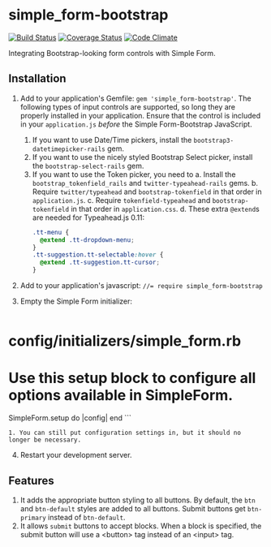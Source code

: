 simple_form-bootstrap
===
[![Build Status](https://travis-ci.org/lowjoel/simple_form-bootstrap.svg?branch=master)](https://travis-ci.org/lowjoel/simple_form-bootstrap) [![Coverage Status](https://coveralls.io/repos/lowjoel/simple_form-bootstrap/badge.svg)](https://coveralls.io/r/lowjoel/simple_form-bootstrap) [![Code Climate](https://codeclimate.com/github/lowjoel/simple_form-bootstrap/badges/gpa.svg)](https://codeclimate.com/github/lowjoel/simple_form-bootstrap)

Integrating Bootstrap-looking form controls with Simple Form.

## Installation

 1. Add to your application's Gemfile: `gem 'simple_form-bootstrap'`. The following types of
    input controls are supported, so long they are properly installed in your application. Ensure
    that the control is included in your `application.js` _before_ the Simple Form-Bootstrap
    JavaScript.

    1. If you want to use Date/Time pickers, install the `bootstrap3-datetimepicker-rails` gem.
    2. If you want to use the nicely styled Bootstrap Select picker, install the
       `bootstrap-select-rails` gem.
    3. If you want to use the Token picker, you need to
       a. Install the `bootstrap_tokenfield_rails` and `twitter-typeahead-rails` gems.
       b. Require `twitter/typeahead` and `bootstrap-tokenfield` in that order in `application.js`.
       c. Require `tokenfield-typeahead` and `bootstrap-tokenfield` in that order in
          `application.css`.
       d. These extra `@extend`s are needed for Typeahead.js 0.11:
          ```scss
          .tt-menu {
            @extend .tt-dropdown-menu;
          }
          .tt-suggestion.tt-selectable:hover {
            @extend .tt-suggestion.tt-cursor;
          }
          ```

 2. Add to your application's javascript: `//= require simple_form-bootstrap`
 3. Empty the Simple Form initializer:
    ```ruby
# config/initializers/simple_form.rb
# Use this setup block to configure all options available in SimpleForm.
SimpleForm.setup do |config|
end
    ```

    1. You can still put configuration settings in, but it should no longer be necessary.

 4. Restart your development server.

## Features

 1. It adds the appropriate button styling to all buttons. By default, the `btn` and `btn-default`
    styles are added to all buttons. Submit buttons get `btn-primary` instead of `btn-default`.
 2. It allows `submit` buttons to accept blocks. When a block is specified, the submit button will
    use a \<button> tag instead of an \<input> tag.
